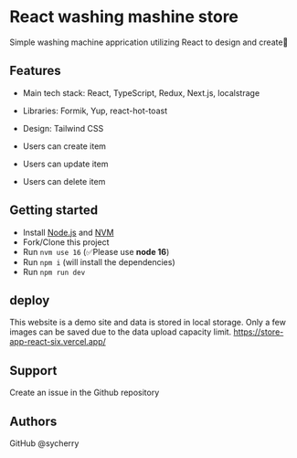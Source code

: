 # React washing mashine store

Simple washing machine apprication utilizing React to design and create🌈

## Features

- Main tech stack: React, TypeScript, Redux, Next.js, localstrage
- Libraries: Formik, Yup, react-hot-toast
- Design: Tailwind CSS

- Users can create item
- Users can update item
- Users can delete item

## Getting started

- Install [Node.js](https://nodejs.org/en/download/) and [NVM](https://github.com/nvm-sh/nvm#installing-and-updating)
- Fork/Clone this project
- Run `nvm use 16` (✅Please use **node 16**)
- Run `npm i` (will install the dependencies)
- Run `npm run dev`

## deploy
This website is a demo site and data is stored in local storage.
Only a few images can be saved due to the data upload capacity limit.
https://store-app-react-six.vercel.app/

## Support
Create an issue in the Github repository

## Authors
GitHub @sycherry